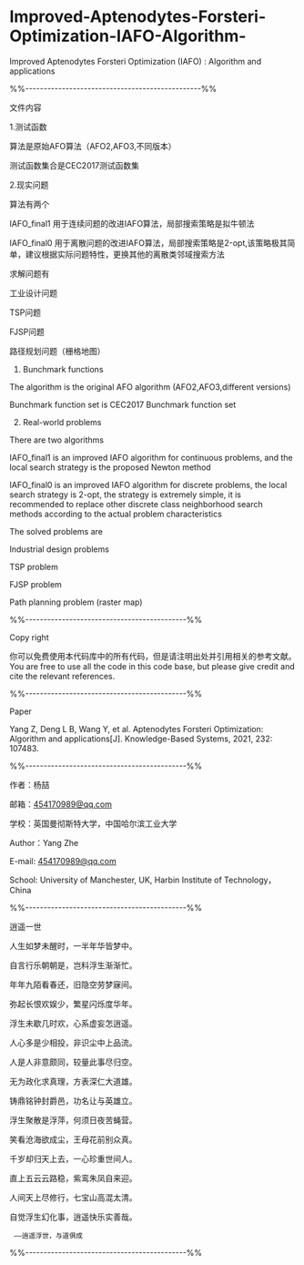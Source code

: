 # Improved-Aptenodytes-Forsteri-Optimization-IAFO-Algorithm-
Improved Aptenodytes Forsteri Optimization (IAFO) : Algorithm and applications

%%------------------------------------------------%%

文件内容

1.测试函数

算法是原始AFO算法（AFO2,AFO3,不同版本）

测试函数集合是CEC2017测试函数集

2.现实问题

算法有两个

IAFO_final1 用于连续问题的改进IAFO算法，局部搜索策略是拟牛顿法

IAFO_final0 用于离散问题的改进IAFO算法，局部搜索策略是2-opt,该策略极其简单，建议根据实际问题特性，更换其他的离散类邻域搜索方法

求解问题有

工业设计问题

TSP问题

FJSP问题

路径规划问题（栅格地图）

1. Bunchmark functions

The algorithm is the original AFO algorithm (AFO2,AFO3,different versions)

Bunchmark function set is CEC2017 Bunchmark function set

2. Real-world problems

There are two algorithms

IAFO_final1 is an improved IAFO algorithm for continuous problems, and the local search strategy is the proposed Newton method

IAFO_final0 is an improved IAFO algorithm for discrete problems, the local search strategy is 2-opt, the strategy is extremely simple, it is recommended to replace other discrete class neighborhood search methods according to the actual problem characteristics

The solved problems are

Industrial design problems

TSP problem

FJSP problem

Path planning problem (raster map)

%%--------------------------------------------%%

Copy right

你可以免费使用本代码库中的所有代码，但是请注明出处并引用相关的参考文献。
You are free to use all the code in this code base, but please give credit and cite the relevant references.

%%--------------------------------------------%%

Paper

Yang Z, Deng L B, Wang Y, et al. Aptenodytes Forsteri Optimization: Algorithm and applications[J]. Knowledge-Based Systems, 2021, 232: 107483.

%%--------------------------------------------%%

作者：杨喆

邮箱：454170989@qq.com

学校：英国曼彻斯特大学，中国哈尔滨工业大学

Author：Yang Zhe

E-mail: 454170989@qq.com

School: University of Manchester, UK, Harbin Institute of Technology，China

%%--------------------------------------------%%

逍遥一世

人生如梦未醒时，一半年华皆梦中。

自言行乐朝朝是，岂料浮生渐渐忙。

年年九陌看春还，旧隐空劳梦寐间。

弥起长恨欢娱少，繁星闪烁度华年。

浮生未歇几时欢，心系虚妄怎逍遥。



人心多是少相投，非识尘中上品流。

人是人非意颇同，较量此事尽归空。

无为政化求真理，方表深仁大道雄。

铸鼎铭钟封爵邑，功名让与英雄立。

浮生聚散是浮萍，何须日夜苦蝇营。



笑看沧海欲成尘，王母花前别众真。

千岁却归天上去，一心珍重世间人。

直上五云云路稳，紫鸾朱凤自来迎。

人间天上尽修行，七宝山高混太清。

自觉浮生幻化事，逍遥快乐实善哉。


     ——逍遥浮世，与道俱成   
     
%%--------------------------------------------%%



